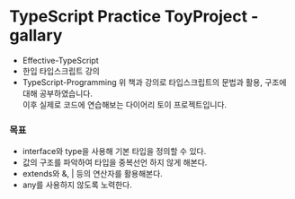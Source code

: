 # TypeScript Practice ToyProject - gallary

- Effective-TypeScript
- 한입 타입스크립트 강의
- TypeScript-Programming
  위 책과 강의로 타입스크립트의 문법과 활용, 구조에 대해 공부하였습니다.<br>
  이후 실제로 코드에 연습해보는 다이어리 토이 프로젝트입니다.

### 목표

- interface와 type을 사용해 기본 타입을 정의할 수 있다.
- 값의 구조를 파악하여 타입을 중복선언 하지 않게 해본다.
- extends와 &, | 등의 연산자를 활용해본다.
- any를 사용하지 않도록 노력한다.
